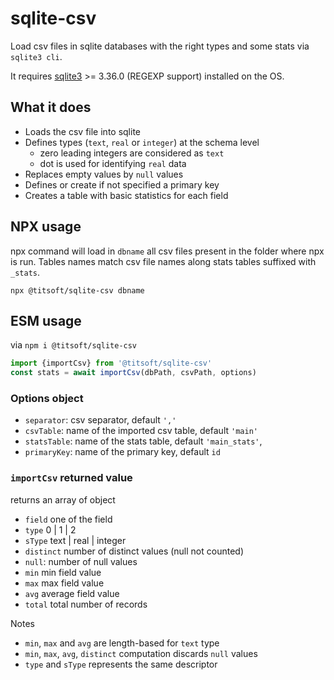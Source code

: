 # sqlite-csv
Load csv files in sqlite databases with the right types and some stats via `sqlite3 cli`.

It requires [sqlite3](https://www.sqlite.org/download.html) >= 3.36.0  (REGEXP support) installed on the OS.

## What it does
- Loads the csv file into sqlite
- Defines types (`text`, `real` or `integer`) at the schema level
  - zero leading integers are considered as `text`
  - dot is used for identifying  `real` data
- Replaces empty values by `null` values
- Defines or create if not specified a primary key
- Creates a table with basic statistics for each field

## NPX usage
npx command will load in `dbname` all csv files present in the folder where npx is run. Tables names match csv file names along stats tables suffixed with `_stats`. 
```shell
npx @titsoft/sqlite-csv dbname
```

## ESM usage
via `npm i @titsoft/sqlite-csv`
```javascript
import {importCsv} from '@titsoft/sqlite-csv'
const stats = await importCsv(dbPath, csvPath, options)
```
### Options object
- `separator`:  csv separator, default `','`
- `csvTable`: name of the imported csv table, default `'main'`
- `statsTable`: name of the stats table, default `'main_stats'`,
- `primaryKey`: name of the primary key, default `id`

### `importCsv` returned value
returns an array of object
- `field`  one of the field
- `type` 0 | 1 | 2
- `sType` text | real | integer
- `distinct` number of distinct values (null not counted)
- `null`: number of null values
- `min` min field value
- `max` max field value
- `avg` average field value
- `total` total number of records

Notes
- `min`, `max` and `avg` are length-based for `text` type
- `min`, `max`, `avg`, `distinct` computation discards `null` values
- `type` and `sType` represents the same descriptor






